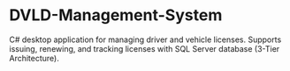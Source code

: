 # DVLD-Management-System
C# desktop application for managing driver and vehicle licenses. Supports issuing, renewing, and tracking licenses with SQL Server database (3-Tier Architecture).
